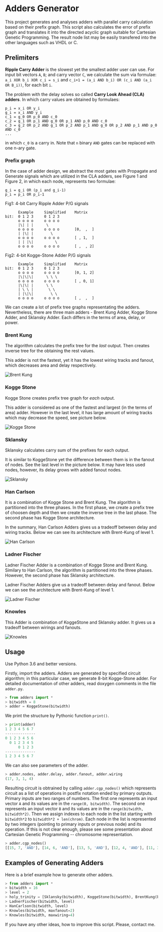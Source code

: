 # Adders Generator
This project generates and analyses adders with parallel carry calculation based on their prefix graph. 
This script also calculates the error of prefix graph and translates it into the directed acyclic graph suitable for Cartesian Genetic Programming. 
The result node list may be easily transfered into the other languages such as VHDL or C. 



## Prelimiters

**Ripple Carry Adder** is the slowest yet the smallest adder user can use. For input bit vectors `A`, `B`; and carry vector `C`, we calculate the sum via formulae: `a_i XOR b_i XOR c_i = s_i` and `c_i+1 = (a_i AND b_i) OR (c_i AND (a_i OR B_i))`, for each bit `i`. 
            
The problem with the delay solves so called **Carry Look Ahead (CLA) adders**. In which carry values are obtained by formulaes: 
```
p_i = x_i OR y_i
g_i = x_i AND y_i
c_1 = g_0 OR p_0 AND c_0  
c_2 = g_1 OR p_1 AND g_0 OR p_1 AND p_0 AND c_0
c_3 = g_2 OR p_2 AND g_1 OR p_2 AND p_1 AND g_0 OR p_2 AND p_1 AND p_0 AND c_0
...
```
in which `c_0` is a carry in. Note that `n` binary `AND` gates can be replaced with one n-ary gate. 

### Prefix graph
In the case of adder design, we abstract the most gates with Propagate and Generate signals which are utilized in the CLA adders, see Figure 1 and Figure 2, in which each node, represents two formulae:

```
g_i = g_i OR (p_i and g_i-1)
p_i = p_i OR p_i-1
```

Fig1: 4-bit Carry Ripple Adder P/G signals
```
      Example     Simplified    Matrix
bit:  0 1 2 3     0 1 2 3
      o o o o     o o o o
      |\| | |      \
      o o o o     o o o o       [0,  ,  ]
      | |\| |        \
      o o o o     o o o o       [ , 1,  ]
      | | |\|          \
      o o o o     o o o o       [ ,  , 2]
```

Fig2: 4-bit Kogge-Stone Adder P/G signals
```
      Example     Simplified    Matrix
bit:  0 1 2 3     0 1 2 3
      o o o o     o o o o       [0, 1, 2]
      |\|\|\|      \ \ \
      o o o o     o o o o       [ , 0, 1]
      |\|\| |      \ \
      | \ \ |       \ \
      | |\|\|        \ \
      o o o o     o o o o       [ ,  ,  ]
```

We can create a lot of prefix tree graphs representating the adders. Nevertheless, there are three main adders - Brent Kung Adder, Kogge Stone Adder, and Sklansky Adder. Each differs in the terms of area, delay, or power.


### Brent Kung 

The algorithm calculates the prefix tree for the *last* output. Then creates inverse tree for the obtaining the rest values. 

This adder is not the fastest, yet it has the lowest wiring tracks and fanout, which decreases area and delay respectively. 

![Brent Kung](http://player.slideplayer.com/17/5267198/data/images/img41.png)

### Kogge Stone
Kogge Stone creates prefix tree graph for *each* output. 

This adder is considered as one of the fastest and largest (in the terms of area) adder. However in the last level, it has large amount of wiring tracks which may decrease the speed, see picture below.


![Kogge Stone](http://player.slideplayer.com/17/5267198/data/images/img43.png)


### Sklansky
Sklansky calculates carry sum of the prefixes for each output. 

It is similar to KoggeStone yet the difference between them is in the fanout of nodes. See the last level in the picture below. It may have less used nodes, however, its delay grows with added fanout nodes. 

![Sklansky](http://player.slideplayer.com/17/5267198/data/images/img42.png)


### Han Carlson
It is a combination of Kogge Stone and Brent Kung. The algorithm is partitioned into the three phases. In the first phase, we create a prefix tree of choosen depth and then we create the inverse tree in the last phase. The second phase has Kogge Stone architecture. 

In the summary, Han Carlson Adders gives us a tradeoff between delay and wiring tracks. Below we can see its architecture with Brent-Kung of level 1.

![Han Carlson](http://player.slideplayer.com/17/5267198/data/images/img45.png)

### Ladner Fischer
Ladner Fischer Adder is a combination of Kogge Stone and Brent Kung. Similary to Han Carlson, the algorithm is partitioned into the three phases. However, the second phase has Sklansky architecture. 

Ladner Fischer Adders give us a tradeoff between delay and fanout. Below we can see the architecture with Brent-Kung of level 1.

![Ladner Fischer](http://player.slideplayer.com/17/5267198/data/images/img47.png)

### Knowles 
This Adder is combination of KoggeStone and Sklansky adder. It gives us a tradeoff between wirings and fanouts. 

![Knowles](http://player.slideplayer.com/17/5267198/data/images/img46.png)

## Usage
Use Python 3.6 and better versions.

Firstly, import the adders. Adders are generated by specified circuit algorithm; in this particular case, we generate 8-bit Kogge-Stone adder. For detailed documentation of other adders, read doxygen comments in the file `adder.py`.

```python
> from adders import *
> bitwidth = 8
> adder = KoggeStone(bitwidth)
```

We print the structure by Pythonic function `print()`.

```python
> print(adder)
1 2 3 4 5 6 7 
--------------
0 1 2 3 4 5 6 
  0 1 2 3 4 5 
      0 1 2 3 
--------------
1 2 3 4 5 6 7 
```

We can also see parameters of the adder.

```python
> adder.nodes, adder.delay, adder.fanout, adder.wiring
(17, 3, 1, 4)
```

Resulting circuit is obtrained by calling `adder.cgp_nodes()` which represents circuit as a list of operations in postfix notation ended by primary outputs. Primary inputs are two ranges of numbers. The first one represents an input vector `A` and its values are in the `range(0, bitwidth)`. The second one represents an input vector `B` and its values are in the `range(bitwidth, bitwidth*2)`. Then we assign indexes to each node in the list starting with `bitwidth*2` to `bitwidth*2 + len(chrom)`. Each node in the list is represented by two integers (pointing to primary inputs or previous node) and its operation. If this is not clear enough, please see some presentation about Cartesian Genetic Programming -- chromosome representation. 

```python
> adder.cgp_nodes()
[[15, 7, 'AND'], [14, 6, 'AND'], [13, 5, 'AND'], [12, 4, 'AND'], [11, 3, 'AND'], [10, 2, 'AND'], [9, 1, 'AND'], [8, 0, 'AND'], [15, 7, 'XOR'], [14, 6, 'XOR'], [13, 5, 'XOR'], [12, 4, 'XOR'], [11, 3, 'XOR'], [10, 2, 'XOR'], [9, 1, 'XOR'], [8, 0, 'XOR'], [31, 22, 'AND'], [23, 32, 'OR'], [31, 30, 'AND'], [30, 21, 'AND'], [22, 35, 'OR'], [30, 29, 'AND'], [29, 20, 'AND'], [21, 38, 'OR'], [29, 28, 'AND'], [28, 19, 'AND'], [20, 41, 'OR'], [28, 27, 'AND'], [27, 18, 'AND'], [19, 44, 'OR'], [27, 26, 'AND'], [26, 17, 'AND'], [18, 47, 'OR'], [26, 25, 'AND'], [25, 16, 'AND'], [17, 50, 'OR'], [34, 39, 'AND'], [33, 52, 'OR'], [34, 40, 'AND'], [37, 42, 'AND'], [36, 55, 'OR'], [37, 43, 'AND'], [40, 45, 'AND'], [39, 58, 'OR'], [40, 46, 'AND'], [43, 48, 'AND'], [42, 61, 'OR'], [43, 49, 'AND'], [46, 51, 'AND'], [45, 64, 'OR'], [49, 16, 'AND'], [48, 66, 'OR'], [54, 65, 'AND'], [53, 68, 'OR'], [57, 67, 'AND'], [56, 70, 'OR'], [60, 51, 'AND'], [59, 72, 'OR'], [63, 16, 'AND'], [62, 74, 'OR'], [25, 16, 'XOR'], [26, 51, 'XOR'], [27, 67, 'XOR'], [28, 65, 'XOR'], [29, 75, 'XOR'], [30, 73, 'XOR'], [31, 71, 'XOR'], [69, 82, 81, 80, 79, 78, 77, 76, 24]]
```

## Examples of Generating Adders
Here is a brief example how to generate other adders. 
```python
> from adders import *
> bitwidth = 16
> level = 2
> holy_trinity = [Sklansky(bitwidth), KoggeStone(bitwidth), BrentKung(bitwidth)
> LadnerFischer(bitwidth, level)
> HanCarlson(bitwidth, level)
> Knowles(bitwidth, maxfanout=2)
> Knowles(bitwidth, maxwiring=4)
```

If you have any other ideas, how to improve this script. Please, contact me. 
